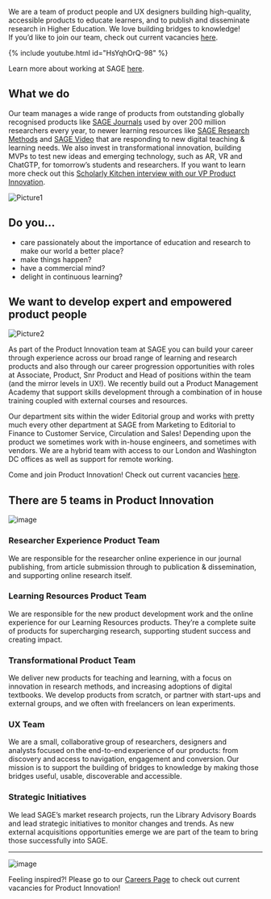 

We are a team of product people and UX designers building high-quality, accessible products to educate learners, and to publish and disseminate research in Higher Education.  We love building bridges to knowledge!  
If you’d like to join our team, check out current vacancies [here](https://jobs-uk-sagepub.icims.com/jobs/search?hashed=124491276&mobile=false&width=1260&height=500&bga=true&needsRedirect=false&jan1offset=0&jun1offset=60). 

{% include youtube.html id="HsYqhOrQ-98" %}

Learn more about working at SAGE [here](https://group.sagepub.com/careers). 

## What we do 
Our team manages a wide range of products from outstanding globally recognised products like [SAGE Journals](https://journals.sagepub.com/) used by over 200 million researchers every year, to newer learning resources like [SAGE Research Methods](https://methods.sagepub.com/) and [SAGE Video](https://sk.sagepub.com/video/discipline) that are responding to new digital teaching & learning needs.  We also invest in transformational innovation, building  MVPs to test new ideas and emerging technology, such as AR, VR and ChatGTP, for tomorrow’s students and researchers. If you want to learn more check out this [Scholarly Kitchen interview with our VP Product Innovation](https://scholarlykitchen.sspnet.org/2021/12/20/sages-strategic-investments/). 

![Picture1](https://user-images.githubusercontent.com/19975126/216976582-046ceeb0-a271-43ac-af68-587939b82757.jpg)


## Do you...
- care passionately about the importance of education and research to make our world a better place? 
- make things happen? 
- have a commercial mind? 
- delight in continuous learning? 


## We want to develop expert and empowered product people

![Picture2](https://user-images.githubusercontent.com/19975126/216976695-4a134ff3-78b3-4bb4-8bf8-1d3ab0287dc5.jpg)

As part of the Product Innovation team at SAGE you can build your career through experience across our broad range of learning and research products and also through our career progression opportunities with roles at Associate, Product, Snr Product and Head of positions within the team (and the mirror levels in UX!).  We recently build out a Product Management Academy that support skills development through a combination of in house training coupled with external courses and resources.  

Our department sits within the wider Editorial group and works with pretty much every other department at SAGE from Marketing to Editorial to Finance to Customer Service, Circulation and Sales! Depending upon the product we sometimes work with in-house engineers, and sometimes with vendors.  We are a hybrid team with access to our London and Washington DC offices as well as support for remote working.

Come and join Product Innovation! Check out current vacancies [here](https://jobs-uk-sagepub.icims.com/jobs/search?hashed=124491276&mobile=false&width=1260&height=500&bga=true&needsRedirect=false&jan1offset=0&jun1offset=60).  

## There are 5 teams in Product Innovation

![image](https://user-images.githubusercontent.com/19975126/216983240-2e799595-0d28-4439-9dab-de1e5eae09f9.png)


### Researcher Experience Product Team
We are responsible for the researcher online experience in our journal publishing, from article submission through to publication & dissemination, and supporting online research itself.
### Learning Resources Product Team 
We are responsible for the new product development work and the online experience for our Learning Resources products.  They’re a complete suite of products for supercharging research, supporting student success and creating impact. 
### Transformational Product Team 
We deliver new products for teaching and learning, with a focus on innovation in research methods, and increasing adoptions of digital textbooks. We develop products from scratch, or partner with start-ups and external groups, and we often with freelancers on lean experiments. 
### UX Team 
We are a small, collaborative group of researchers, designers and analysts focused on the end-to-end experience of our products: from discovery and access to navigation, engagement and conversion. Our mission is to support the building of bridges to knowledge by making those bridges useful, usable, discoverable and accessible. 
### Strategic Initiatives 
We lead SAGE’s market research projects, run the Library Advisory Boards and lead strategic initiatives to monitor changes and trends.  As new external acquisitions opportunities emerge we are part of the team to bring those successfully into SAGE.  

---
![image](https://user-images.githubusercontent.com/19975126/206735184-26987a3e-9ba5-469e-bbe4-6f1737262189.png)

Feeling inspired?! Please go to our [Careers Page](https://jobs-uk-sagepub.icims.com/jobs/search?hashed=124491276&mobile=false&width=1260&height=500&bga=true&needsRedirect=false&jan1offset=0&jun1offset=60) to check out current vacancies for Product Innovation!  
